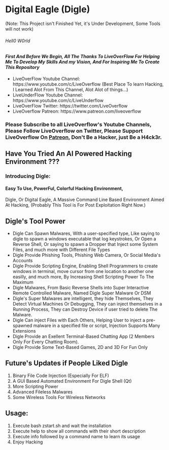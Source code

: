 <h1> Digital Eagle (Digle) </h1> (Note: This Project isn't Finished Yet, it's Under Development, Some Tools will not work)
<h6> Hell0 W0rld </h6>

<h4><b><i>First And Before We Begin,  All The Thanks To LiveOverFlow For Helping Me To Develop My Skills And my Vision, And For Inspiring Me To Create This Repository</i></b></h4>
<ul>
  <li>LiveOverFlow  Youtube Channel: https://www.youtube.com/c/LiveOverflow (Best Place To learn Hacking, I Learned Alot From This Channel, Alot Alot of things...)</li>
  <li>LiveUnderFlow Youtube Channel: https://www.youtube.com/c/LiveUnderflow</li>
  <li>LiveOverFlow  Twitter:         https://twitter.com/LiveOverflow </li>
  <li>LiveOverflow  Patreon:         https://www.patreon.com/liveoverflow</li>
</ul>
<h3> Please Subscribe to all LiveOverflow's Youtube Channels, Please Follow LiveOverflow on Twitter, Please Support LiveOverflow On <a href=https://www.patreon.com/liveoverflow>Patreon</a>, Don't Be a Hacker, just Be a H4ck3r.</h3>


<h2> Have You Tried An AI Powered Hacking Environment ??? </h2>
<h3> Introducing Digle: </h3>

<h4>Easy To Use, PowerFul, Colorful Hacking Environment, </h4>

Digle, Or Digital Eagle, A Massive Command Line Based Environment Aimed At Hacking, (Probably This Tool is For Post Exploitation Right Now.)
 

<h2>Digle's Tool Power</h2>
<ul>
  <li> Digle Can Spawn Malwares, With a user-specified type, Like saying to digle to spawn a windows executable that log keystrokes, Or Open a Reverse Shell, Or saying to spawn a Dropper that Inject some System Files, and much more with Different File Types</h4>
  </li>
  <li> Digle Provide Phishing Tools, Phishing Web Camera, Or Social Media's Accounts</li>
  <li> Digle Provide Scripting Engine, Enabling Shell Programmers to create windows in terminal, move cursor from one location to another one easilly, and much more, By Increasing Shell Scripting Power To The Maximum</li>
  <li> Digle Malwares, From Basic Reverse Shells into Super Interactive Remote Controlled Malware, Named Digle Super Malware Or DSM</li>
  <li> Digle's Super Malwares are intelligent, they hide Themselves, They Detect Virtual Machines Or Debugging, They can inject themselves in a Running Process, They can Destroy Device if user tried to delete The Malware.</li>
  <li> Digle Can inject Files with Each Others, Helping User to inject a pre-spawned malware in a specified file or script, Injection Supports Many Extensions</li>
  <li> Digle Provide an Exellent Terminal-Based Chatting App (2 Members Only For Every Chatting Room).</li>
  <li> Digle Provide Some Text-Based Games, 2D and 3D For Fun Only</li>
</ul>
<h2>Future's Updates if People Liked Digle</h2>
<ol>
  <li> Binary File Code Injection (Especially For ELF)</li>
  <li> A GUI Based Automated Environment For Digle Shell (Qt)</li>
  <li> More Scripting Power</li>
  <li> Advanced Fileless Malwares</li>
  <li> Some Wireless Tools For Wireless Networks</li>
</ol> 

<h2>Usage: </h2>

<ol>
  <li>Execute bash zstart.sh and wait the installation</li>
  <li>Execute help to show all commands with their short description</li> 
  <li>Execute info followed by a command name to learn its usage</li>
  <li>Enjoy Hacking</li>
</ol>
